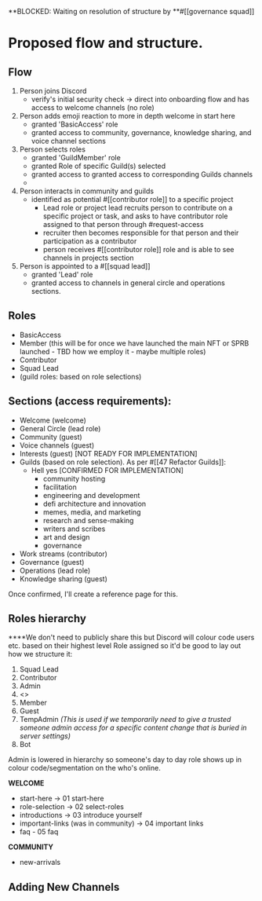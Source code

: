 **BLOCKED: Waiting on resolution of structure by **#[[governance squad]] 
# Proposed flow and structure.
## Flow
1. Person joins Discord
	- verify's initial security check -> direct into onboarding flow and has access to welcome channels (no role)
2. Person adds emoji reaction to more in depth welcome in start here
	- granted 'BasicAccess' role
	- granted access to community, governance, knowledge sharing, and voice channel sections
3. Person selects roles
	- granted 'GuildMember' role
	- granted Role of specific Guild(s) selected
	- granted access to granted access to corresponding Guilds channels
	- 
4. Person interacts in community and guilds
	- identified as potential #[[contributor role]] to a specific project
		- Lead role or project lead recruits person to contribute on a specific project or task, and asks to have contributor role assigned to that person through #request-access
		- recruiter then becomes responsible for that person and their participation as a contributor
		- person receives #[[contributor role]]  role and is able to see channels in projects section
5. Person is appointed to a #[[squad lead]]
	- granted 'Lead' role
	- granted access to channels in general circle and operations sections.

## Roles

- BasicAccess
- Member (this will be for once we have launched the main NFT or SPRB launched - TBD how we employ it - maybe multiple roles)
- Contributor
- Squad Lead
- (guild roles: based on role selections)

## Sections (access requirements):
- Welcome (welcome)
- General Circle (lead role)
- Community (guest)
- Voice channels (guest)
- Interests (guest) [NOT READY FOR IMPLEMENTATION]
- Guilds (based on role selection). As per #[[47 Refactor Guilds]]:
	- Hell yes [CONFIRMED FOR IMPLEMENTATION]
		- community hosting
		- facilitation
		- engineering and development
		- defi architecture and innovation
		- memes, media, and marketing
		- research and sense-making
		- writers and scribes
		- art and design
		- governance
- Work streams (contributor)
- Governance (guest)
- Operations (lead role)
- Knowledge sharing (guest)

Once confirmed, I'll create a reference page for this.

## Roles hierarchy 

****We don't need to publicly share this but Discord will colour code users etc. based on their highest level Role assigned so it'd be good to lay out how we structure it:
1. Squad Lead
2. Contributor
3. Admin
4. <<Guild Roles>>
5. Member
6. Guest
7. TempAdmin _(This is used if we temporarily need to give a trusted someone admin access for a specific content change that is buried in server settings)_
8. Bot

Admin is lowered in hierarchy so someone's day to day role shows up in colour code/segmentation on the who's online. 

**WELCOME** 
- start-here -> 01 start-here
- role-selection -> 02 select-roles
- introductions -> 03 introduce yourself
- important-links (was in community) -> 04 important links
- faq - 05 faq

**COMMUNITY**
- new-arrivals


## Adding New Channels